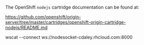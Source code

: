 The OpenShift `nodejs` cartridge documentation can be found at:

https://github.com/openshift/origin-server/tree/master/cartridges/openshift-origin-cartridge-nodejs/README.md


wscat --connect ws://nodesocket-cdaley.rhcloud.com:8000